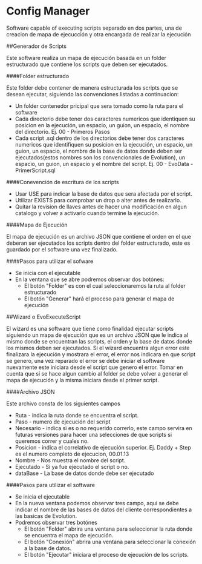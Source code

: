 # Config Manager
Software capable of executing scripts separado en dos partes, una de creacion de mapa de ejecucción y otra encargada de realizar la ejecución

##Generador de Scripts

Este software realiza un mapa de ejecución basada en un folder estructurado que contiene los scripts que deben ser ejecutados.

####Folder estructurado

Este folder debe contener de manera estructurada los scripts que se desean ejecutar, siguiendo las convenciones listadas a continuacion:

* Un folder contenedor pricipal que sera tomado como la ruta para el software
* Cada directorio debe tener dos caracteres numericos que identiquen su posicion en la ejecución, un espacio, un guion, un espacio, el nombre del directorio. Ej. 00 - Primeros Pasos
* Cada script .sql dentro de los directorios debe tener dos caracteres numericos que identifiquen su posicion en la ejecución, un espacio, un guion, un espacio, el nombre de la base de datos donde deben ser ejecutados(estos nombres son los convencionales de Evolution), un espacio, un guion, un espacio y el nombre del script. Ej. 00 - EvoData - PrimerScript.sql

####Conevención de escritura de los scripts

* Usar USE para indicar la base de datos que sera afectada por el script.
* Utilizar EXISTS para comprobar un drop o alter antes de realizarlo.
* Quitar la revision de llaves antes de hacer una modificación en algun catalogo y volver a activarlo cuando termine la ejecución.

####Mapa de Ejecución

El mapa de ejecución es un archivo JSON que contiene el orden en el que deberan ser ejecutados los scripts dentro del folder estructurado, este es guardado por el software una vez finalizado.

####Pasos para utilizar el sofware

* Se inicia con el ejecutable
* En la ventana que se abre podremos observar dos botónes:
  * El botón "Folder" es con el cual seleccionaremos la ruta al folder estructurado
  * El botón "Generar" hará el proceso para generar el mapa de ejecución

##Wizard o EvoExecuteScript

El wizard es una software que tiene como finalidad ejecutar scripts siguiendo un mapa de ejecución que es un archivo JSON que le indica al mismo donde se encuentran las scripts, el orden y la base de datos donde los mismos deben ser ejecutados. 
Si el wizard encuentra algun error este finalizara la ejecución y mostrara el error, el error nos indicara en que script se genero, una vez reparado el error se debe iniciar el software nuevamente este iniciara desde el script que genero el error.
Tomar en cuenta que si se hace algun cambio al folder se debe volver a generar el mapa de ejecución y la misma iniciara desde el primer script.

####Archivo JSON

Este archivo consta de los siguientes campos

* Ruta - indica la ruta donde se encuentra el script.
* Paso - numero de ejecución del script
* Necesario - indica si es o no requerido correrlo, este campo servira en futuras versiones para hacer una selecciones de que scripts si queremos correr y cuales no.
* Posicion - indica el correlativo de ejecución superior. Ej. Daddy + Step es el numero completo de ejecucion, 00.01.13
* Nombre - Nos muestra el nombre del script.
* Ejecutado - Si ya fue ejecutado el script o no.
* dataBase - La base de datos donde debe ser ejecutado

####Pasos para utilizar el software

* Se inicia el ejecutable
* En la nueva ventana podemos observar tres campo, aqui se debe indicar el nombre de las bases de datos del cliente correspondientes a las basicas de Evolution.
* Podremos observar tres botónes
  * El botón "Folder" abrira una ventana para seleccionar la ruta donde se encuentra el mapa de ejecución.
  * El botón "Conexión" abrira una ventana para seleccionar la conexión a la base de datos.
  * El botón "Ejecutar" iniciara el proceso de ejecución de los scripts.
  

